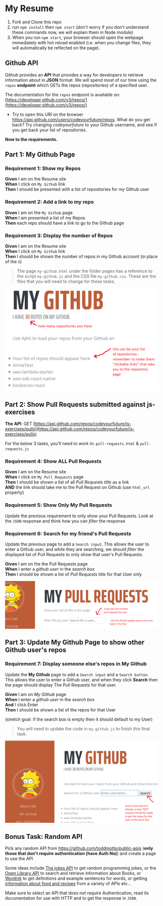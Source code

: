 # My Resume

1. Fork and Clone this repo
2. run `npm install` then `npm start` (don't worry if you don't understand these commands now, we will explain them in Node module)
3. When you run `npm start`, your browser should open the webpage immediately with hot reload enabled (i.e. when you change files, they will automatically be reflected on the page).

## Github API

Github provides an **API** that provides a way for developers to retrieve information about in **JSON** format. We will spend most of our time using the `repos` **endpoint** which GETs the repos (repositories) of a specified user.

The documentation for the `repos` endpoint is available on: [https://developer.github.com/v3/repos/](https://developer.github.com/v3/repos/)

- Try to open this URI on the browser https://api.github.com/users/codeyourfuture/repos. What do you get back? Try changing *codeyourfuture* to your Github username, and see if you get back your list of repositories.

**Now to the requirements.**

## Part 1: My Github Page
### Requirement 1: Show my Repos
**Given** I am on the Resume site  
**When** I click on `My Github` link  
**Then** I should be presented with a list of repositories for my Github user

### Requirement 2: Add a link to my repo
**Given** I am on the `My Github` page  
**When** I am presented a list of my Repos  
**Then** each repo should have a link to go to the Github page

### Requirement 3: Display the number of Repos
**Given** I am on the Resume site  
**When** I click on `My Github` link  
**Then** I should be shown the number of repos in my Github account (in place of the `X`)

> The page `my-github.html` under the folder *pages* has a reference to the script `my-github.js` and the CSS file `my-github.css`. These are the files that you will need to change for these tasks.

![tasks 1-3 demo](./homework_assets/tasks1-3demo.png)

## Part 2: Show Pull Requests submitted against js-exercises
**The API**: 
GET [https://api.github.com/repos/codeyourfuture/js-exercises/pulls](https://api.github.com/repos/codeyourfuture/js-exercises/pulls)

For the below 3 tasks, you'll need to work in: `pull-requests.html` & `pull-requests.js`


### Requirement 4: Show ALL Pull Requests
**Given** I am on the Resume site  
**When** I click on `My Pull Requests` page  
**Then** I should be shown a list of all *Pull Requests title* as a link  
**AND** the link should take me to the Pull Request on Github (use `html_url` property)

### Requirement 5: Show Only My Pull Requests

Update the previous requirement to only show your Pull Requests. Look at the `JSON` response and think how you can _filter_ the response

### Requirement 6: Search for my friend's Pull Requests

Update the previous page to add a `Search input`. This allows the user  to enter a Github user, and while they are searching, we should _filter_ the displayed list of Pull  Requests to only show that user's Pull Requests.

**Given** I am on the the Pull Requests page  
**When** I enter a *github user* in the *search box*  
**Then** I should be shown a list of *Pull Requests title* for that User only  

![task 6 demo](./homework_assets/task6demo.png)

## Part 3: Update My Github Page to show other Github user's repos

### Requirement 7: Display someone else's repos in My Github

Update the **My Github** page to add a `Search input` and a `Search button`. This allows the user  to enter a Github user, and when they click **Search** then the page should display The  Pull Requests for that user.

**Given** I am on *My Github* page  
**When** I enter a *github user* in the *search box*  
**And** I click Enter  
**Then** I should be shown a list of the  repos for that User  

(stretch goal: if the search box is empty then it should default to my User)

> You will need to update the code in `my-github.js` to finish this final task.

![task 7 demo](./homework_assets/task7demo.png)

## Bonus Task: Random API
Pick any random API from https://github.com/toddmotto/public-apis (**only those that don't require authentication (have Auth No)**) and create a page to use the API

Some ideas include [The  jokes API](https://github.com/15Dkatz/official_joke_api) to get random programming jokes, or the [Open Library API](https://openlibrary.org/developers/api) to search and retrieve information about Books, or [Wordnik](http://developer.wordnik.com/docs.html) to get definitions and example sentences for words, or getting [information about food and recipes](https://github.com/toddmotto/public-apis#food--drink) from a variety of APIs etc...

Make sure  to select an API that does not require Authentication, read its documentation for use with HTTP and to get the response in `JSON`.